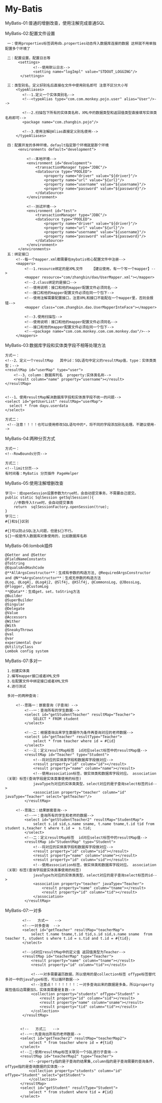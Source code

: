 # My-Batis
MyBatis-01:普通的增删改查，使用注解完成普通SQL

MyBatis-02:配置文件设置
    
     一：使用properties标签调用db.properties动态传入数据库连接的数据 这样就不用单独配置多个环境了
    
     二：配置设置，配置日志等
          <settings>
                 <!--使用默认日志-->
                 <setting name="logImpl" value="STDOUT_LOGGING"/>
           </settings>
           
     三：类型别名，定义好别名后直接在文件中使用别名即可 注意不区分大小写
         <typeAliases>
            <!--1.定义一个实体类别名-->
            <!--<typeAlias type="com.com.monkey.pojo.user" alias="User"/>-->
    
            <!--2.扫描包下所有的实体类名称，XML中的数据类型和返回值类型直接填写实体类名称即可-->
            <package name="com.zhangbin.pojo"/>
    
            <!--3.使用注解@Alias直接定义别名使用-->
         </typeAliases>
         
     四：配置开发的多种环境，default指定那个环境就是那个环境
          <environments default="development">
      
              <!--本地环境-->
              <environment id="development">
                  <transactionManager type="JDBC"/>
                  <dataSource type="POOLED">
                      <property name="driver" value="${driver}"/>
                      <property name="url" value="${url}"/>
                      <property name="username" value="${username}"/>
                      <property name="password" value="${password}"/>
                  </dataSource>
              </environment>
      
              <!--测试环境-->
              <environment id="test">
                  <transactionManager type="JDBC"/>
                  <dataSource type="POOLED">
                      <property name="driver" value="${driver}"/>
                      <property name="url" value="${url}"/>
                      <property name="username" value="${username}"/>
                      <property name="password" value="${password}"/>
                  </dataSource>
              </environment>
          </environments>  
     五：绑定接口
         <!--每一个mapper.xml都需要在mybatis核心配置文件中注册-->
         <mappers>
             <!--1.resource绑定的是XML文件    【建议使用，有一个写一个mapper】-->
             <mapper resource="com/zhangbin/dao/UserMapper.xml"></mapper>
             <!--2.class绑定的是接口-->
             <!--使用说明：接口和他的mapper配置文件必须同名-->
             <!--接口和他的mapper配置文件必须在同一个包下-->
             <!--使用注解需要配置接口，注意XML和接口不能配在一个mapper里，否则会报错-->
             <mapper class="com.zhangbin.dao.UserMapperInteFace"></mapper>
     
             <!--3.使用扫描包-->
             <!--使用说明：接口和他的mapper配置文件必须同名-->
             <!--接口和他的mapper配置文件必须在同一个包下-->
             <!--<package name="com.com.monkey.com.com.monkey.dao"/>-->
         </mappers>      
MyBatis-03:数据库字段和实体类字段不相等处理方法
    
    方式一：     
    <!--2、定义一个resultMap   其中id：SQL语句中定义的resultMap值，type：实体类类型；-->
    <resultMap id="userMap" type="user">
        <!--3、column：数据库列名  property:实体类名称-->
        <result column="name" property="username"></result>
    </resultMap>
    
    
    <!--1、使用resultMap解决数据库字段和实体类字段不统一的问题-->
    <select id="getUserList" resultMap="userMap">
      select * from dayu.userdata
    </select>
    
    方式二：
     <!--注意！！！！也可以使用修改SQL语句中的*，将不同的字段添加别名处理。不建议使用-->

MyBatis-04:两种分页方式
    
    方式一：
    <!--RowBounds分页-->
    
    方式二：
    <!--limit分页-->
    有时间看：MyBatis 分页插件 PageHelper
    
MyBatis-05:使用注解增删改查
        
    学习一：给openSession设置参数为true时，会自动提交事务，不需要自己提交。      
    public static SqlSession getSqlSession(){
        //参数传入true时，会自动提交事务
        return  sqlSessionFactory.openSession(true);
    }
    学习二：
    #{}和${}区别
    
    #{}可以防止SQL注入问题，但是${}不行。
    ${}一般是传入数据库对象使用的，比如数据库名称
MyBatis-06:lombok插件

    @Getter and @Setter
    @FieldNameConstants
    @ToString
    @EqualsAndHashCode
    @**AllArgsConstructor**：生成有参数的构造方法, @RequiredArgsConstructor and @N**oArgsConstructor**：生成无参数的构造方法
    @Log, @Log4j, @Log4j2, @Slf4j, @XSlf4j, @CommonsLog, @JBossLog, @Flogger, @CustomLog
    **@Data**：生成get，set，toString方法
    @Builder
    @SuperBuilder
    @Singular
    @Delegate
    @Value
    @Accessors
    @Wither
    @With
    @SneakyThrows
    @val
    @var
    experimental @var
    @UtilityClass
    Lombok config system
    
MyBatis-07:多对一
    
     1.创建实体类
     2.编写mapper接口或者XML文件
     3.在配置文件中绑定接口或者XML文件
     4.进行测试
       
     多对一的两种查询：
      
         <!--思路一：嵌套查询（子查询）-->
             <!--一：查询所有的学生数据-->
             <select id="getStudentTeacher" resultMap="Teacher">
                 SELECT * FROM student
             </select>
     
             <!--二：根据查询出来学生数据作为条件再查询对应的老师数据-->
             <select id="getTeacher" resultType="Teacher">
                 select * from teacher where id = #{id}
             </select>
             <!--三：定义resultMap标签  id对应select标签中的resultMap值-->
             <resultMap id="Teacher" type="Student">
                 <!--将对应的实体类字段和数据库字段做对应-->
                 <result property="id" column="id"></result>
                 <result property="name" column="name"></result>
                 <!--使用association标签，做实体类和数据库字段对应。 association（关联）标签(查询字段是实体类事使用的标签)
                 javaType为对应的实体类类型，select对应的是子查询select标签的id-->
                 <association property="teacher" column="id" javaType="Teacher" select="getTeacher"/>
             </resultMap>
     
         <!--思路二：结果嵌套查询-->
             <!--一：查询所有的学生和老师的数据-->
             <select id="getStudentTeacher2" resultMap="StudentMap">
                 select s.id sid,s.name sname, t.name tname,t.id tid from student s,teacher t where t.id =  s.tid;
             </select>
             <!--二：定义resultMap标签  id对应select标签中的resultMap值-->
             <resultMap id="StudentMap" type="Student">
                 <!--将对应的实体类字段和数据库字段做对应-->
                 <result property="id" column="sid"></result>
                 <result property="name" column="sname"></result>
                 <result property="id" column="sid"></result>
                 <!--使用association标签，做实体类和数据库字段对应。 association（关联）标签(查询字段是实体类事使用的标签)
                 javaType为对应的实体类类型，select对应的是子查询select标签的id-->
                 <association property="teacher" javaType="Teacher">
                     <result property="name" column="tname"></result>
                     <result property="id" column="tid"></result>
                 </association>
             </resultMap>
             
MyBatis-07:一对多   

            <!--   方式一   -->
            <!--一对多查询  -->
            <select id="getTeacher" resultMap="teacherMap">
                select t.name tname,t.id tid,s.id sid,s.name sname  from teacher t, student s where t.id = s.tid and t.id = #{tid};
            </select>
    
            <!--id对应resultMap中的定义值 返回值类型为Teacher-->
            <resultMap id="teacherMap" type="Teacher">
                <result property="name" column="tname"></result>
                <result property="id" column="tid"></result>
    
                <!--一对多需要遍历数据，所以使用的是collection标签 ofType标签替代多对一中的javaType标签，可以循环数据-->
                <!--注意点！！！！！！！：一对多查询出来的数据是多条，所以property属性值后边需要加S，实体类需要是复数-->
                <collection property="students" ofType="Student" >
                    <result property="id" column="sid"></result>
                    <result property="name" column="sname"></result>
                    <result property="tid" column="tid"></result>
                </collection>
            </resultMap>
    
    
           <!--   方式二   -->
           <!--一:先查询出所有的老师数据-->
           <select id="getTeacher2" resultMap="teacherMap2">
               select * from teacher where id = #{tid}
           </select>
           <!--二:使用resultMap标签关联另一个SQL进行子查询-->
           <resultMap id="teacherMap2" type="Teacher">
               <!--property指的是子查询的结果集,column指的是子查询需要的查询条件，ofType指的是查询数据的实体类-->
               <collection property="students" column="id" ofType="Student" select="getStudent">
               </collection>
           </resultMap>
           <select id="getStudent" resultType="Student">
               select * from student where tid = #{id}
           </select>